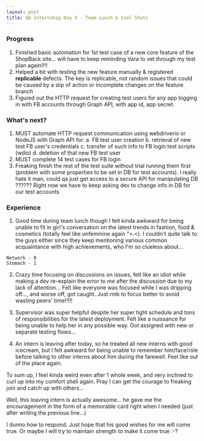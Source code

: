 ```yaml
---
layout: post
title: QA Internship Day 5 - Team Lunch & Cool Shots
---
```


### Progress

1. Finished basic automation for 1st test case of a new core feature of the ShopBack site... will have to keep reminding Vara to vet through my test plan again!!!!
2. Helped a bit with testing the new feature manually & registered **replicable** defects. The key is replicable, not random issues that could be caused by a slip of action or incomplete changes on the feature branch
3. Figured out the HTTP request for creating test users for any app logging in with FB accounts through Graph API, with app id, app secret.

### What's next?

1. MUST automate HTTP request communication using webdriverio or NodeJS with Graph API for:
   a. FB test user creation
   b. retrieval of new test FB user's credentials
   c. transfer of such info to FB login test scripts (wdio)
   d. deletion of that new FB test user
2. MUST complete 14 test cases for FB login
3. Freaking finish the rest of the test suite without trial running them first (problem with some properties to be set in DB for test accounts). I really hate it man, could qa just get access to a secure API for manipulating DB ?????? Right now we have to keep asking dev to change info in DB for our test accounts

### Experience

1. Good time during team lunch though I felt kinda awkward for being unable to fit in girl's conversation on the latest trends in fashion, food & cosmetics (totally feel like unfeminine again ">.<). I couldn't quite talk to the guys either since they keep mentioning various common acquaintance with high achievements, who I'm so clueless about... 

```
Network - 0
Stomach - 1
```

2. Crazy time focusing on discussions on issues, felt like an idiot while making a dev re-explain the error to me after the discussion due to my lack of attention... Felt like everyone was focused while I was dripping off..., and worse off, got caught. Just rmb to focus better to avoid wasting peers' time!!!!! 

3. Supervisor was super helpful despite her super tight schedule and tons of responsibilities for the latest deployment. Felt like a nuissance for being unable to help her in any possible way. Got assigned with new or separate testing flows...

4. An intern is leaving after today, so he treated all new interns with good icecream, but I felt awkward for being unable to remember him/face/role before talking to other interns about him during the farewell. Feel like out of the place again.

To sum up, I feel kinda weird even after 1 whole week, and very inclined to curl up into my comfort shell again. Pray I can get the courage to freaking join and catch up with others... 

Well, this leaving intern is actually awesome... he gave me the encouragement in the form of a memorable card right when I needed (just after writing the previous line...)

I dunno how to respond. Just hope that his good wishes for me will come true. Or maybe I will try to maintain strength to make it come true :-?

